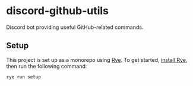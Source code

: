 # discord-github-utils

Discord bot providing useful GitHub-related commands.

## Setup

This project is set up as a monorepo using [Rye](https://rye.astral.sh). To get started, [install Rye](https://rye.astral.sh/guide/installation), then run the following command:

```sh
rye run setup
```
